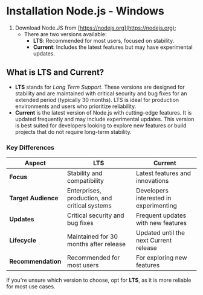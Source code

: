 # Installation Node.js - Windows

1. Download Node.JS from [https://nodejs.org](https://nodejs.org);
   - There are two versions available:
     - **LTS**: Recommended for most users, focused on stability.
     - **Current**: Includes the latest features but may have experimental updates.

## What is LTS and Current?

- **LTS** stands for *Long Term Support*. These versions are designed for stability and are maintained with critical security and bug fixes for an extended period (typically 30 months). LTS is ideal for production environments and users who prioritize reliability.
- **Current** is the latest version of Node.js with cutting-edge features. It is updated frequently and may include experimental updates. This version is best suited for developers looking to explore new features or build projects that do not require long-term stability.

### Key Differences

| **Aspect**          | **LTS**                                   | **Current**                                   |
|-----------------------|-------------------------------------------|-----------------------------------------------|
| **Focus**             | Stability and compatibility              | Latest features and innovations              |
| **Target Audience**  | Enterprises, production, and critical systems | Developers interested in experimenting       |
| **Updates**          | Critical security and bug fixes          | Frequent updates with new features           |
| **Lifecycle**        | Maintained for 30 months after release   | Updated until the next Current release       |
| **Recommendation**   | Recommended for most users               | For exploring new features                   |

If you're unsure which version to choose, opt for **LTS**, as it is more reliable for most use cases.
